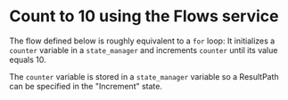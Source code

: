 # Count to 10 using the Flows service

The flow defined below is roughly equivalent to a `for` loop:
It initializes a `counter` variable in a `state_manager` and
increments `counter` until its value equals 10.

The `counter` variable is stored in a `state_manager` variable
so a ResultPath can be specified in the "Increment" state.
